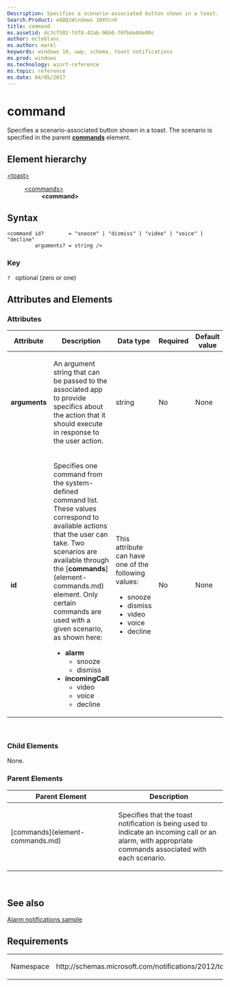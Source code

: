 ```yaml
---
Description: Specifies a scenario-associated button shown in a toast. 
Search.Product: eADQiWindows 10XVcnh
title: command
ms.assetid: dc3cf502-fdf8-42ab-96b6-f0fb4e84e08c
author: mcleblanc
ms.author: markl
keywords: windows 10, uwp, schema, toast notifications
ms.prod: windows
ms.technology: winrt-reference
ms.topic: reference
ms.date: 04/05/2017
---
```


# command




Specifies a scenario-associated button shown in a toast. The scenario is specified in the parent [**commands**](element-commands.md) element.

## Element hierarchy

<dl>
<dt><a href="element-toast.md">&lt;toast&gt;</a></dt>
<dd>
<dl>
<dt><a href="element-commands.md">&lt;commands&gt;</a></dt>
<dd><b>&lt;command&gt;</b></dd>
</dl>
</dd>
</dl>

## Syntax

``` syntax
<command id?        = "snooze" | "dismiss" | "video" | "voice" | "decline"
         arguments? = string />
```

### Key

`?`   optional (zero or one)

## Attributes and Elements


### Attributes

<table>
<colgroup>
<col width="20%" />
<col width="20%" />
<col width="20%" />
<col width="20%" />
<col width="20%" />
</colgroup>
<thead>
<tr class="header">
<th>Attribute</th>
<th>Description</th>
<th>Data type</th>
<th>Required</th>
<th>Default value</th>
</tr>
</thead>
<tbody>
<tr class="odd">
<td><strong>arguments</strong></td>
<td><p>An argument string that can be passed to the associated app to provide specifics about the action that it should execute in response to the user action.</p></td>
<td>string</td>
<td>No</td>
<td>None</td>
</tr>
<tr class="even">
<td><strong>id</strong></td>
<td><p>Specifies one command from the system-defined command list. These values correspond to available actions that the user can take. Two scenarios are available through the [<strong>commands</strong>](element-commands.md) element. Only certain commands are used with a given scenario, as shown here:</p>
<ul>
<li><strong>alarm</strong>
<ul>
<li>snooze</li>
<li>dismiss</li>
</ul></li>
<li><strong>incomingCall</strong>
<ul>
<li>video</li>
<li>voice</li>
<li>decline</li>
</ul></li>
</ul></td>
<td><p>This attribute can have one of the following values:</p>
<ul>
<li>snooze</li>
<li>dismiss</li>
<li>video</li>
<li>voice</li>
<li>decline</li>
</ul></td>
<td>No</td>
<td>None</td>
</tr>
</tbody>
</table>

 

### Child Elements

None.

### Parent Elements

<table>
<colgroup>
<col width="50%" />
<col width="50%" />
</colgroup>
<thead>
<tr class="header">
<th>Parent Element</th>
<th>Description</th>
</tr>
</thead>
<tbody>
<tr class="odd">
<td>[commands](element-commands.md)</td>
<td><p>Specifies that the toast notification is being used to indicate an incoming call or an alarm, with appropriate commands associated with each scenario.</p></td>
</tr>
</tbody>
</table>

 

## See also


[Alarm notifications sample](http://go.microsoft.com/fwlink/p/?linkid=310148)

## Requirements

<table>
<colgroup>
<col width="50%" />
<col width="50%" />
</colgroup>
<tbody>
<tr class="odd">
<td><p>Namespace</p></td>
<td><p>http://schemas.microsoft.com/notifications/2012/toast.xsd</p></td>
</tr>
</tbody>
</table>

 

 



